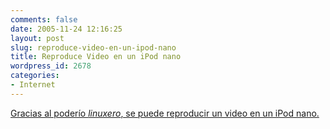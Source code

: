 ```yaml
---
comments: false
date: 2005-11-24 12:16:25
layout: post
slug: reproduce-video-en-un-ipod-nano
title: Reproduce Video en un iPod nano
wordpress_id: 2678
categories:
- Internet
---
```


[Gracias al poderío _linuxero_, se puede reproducir un video en un iPod nano.](http://blog.flo.cx/index.php?entry=entry051119-182307)
